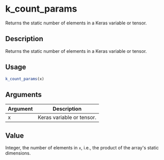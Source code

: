 # k_count_params


Returns the static number of elements in a Keras variable or tensor.




## Description

Returns the static number of elements in a Keras variable or tensor.





## Usage
```r
k_count_params(x)
```




## Arguments


Argument      |Description
------------- |----------------
x | Keras variable or tensor.





## Value

Integer, the number of elements in ``x``, i.e., the product of the array's static dimensions.





